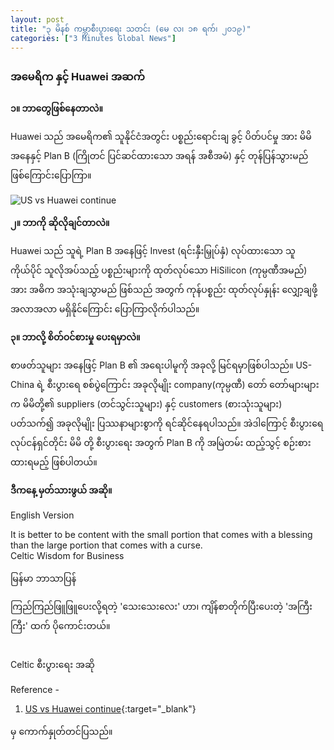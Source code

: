 ```yaml
---
layout: post
title: "၃ မိနစ် ကမ္ဘာစီးပွားရေး သတင်း (မေ လ၊ ၁၈ ရက်၊ ၂၀၁၉)"
categories: ["3 Minutes Global News"]
---
```


### အမေရိက နှင့် Huawei အဆက်

**၁။ ဘာတွေဖြစ်နေတာလဲ။**

Huawei သည် အမေရိက၏   သူနိုင်ငံအတွင်း ပစ္စည်းရောင်းချ ခွင့် ပိတ်ပင်မှု အား မိမိ အနေနှင့် Plan B (ကြိုတင် ပြင်ဆင်ထားသော အရန် အစီအမံ) နှင့် တုန်ပြန်သွားမည် ဖြစ်ကြောင်းပြောကြာ။
<!-- more -->

<img src="http://drive.google.com/uc?export=view&id=1VydtYIBiY4By0M_AcGFGLZ-BalB59GYF" alt="US vs Huawei continue">

**၂။ ဘာကို ဆိုလိုချင်တာလဲ။**

Huawei သည် သူရဲ့ Plan B အနေဖြင့် Invest (ရင်းနှီးမြှုပ်နှံ) လုပ်ထားသော သူကိုယ်ပိုင် သူလိုအပ်သည့် ပစ္စည်းများကို ထုတ်လုပ်သော HiSilicon (ကုမ္ပဏီအမည်) အား အဓိက အသုံးချသွာမည် ဖြစ်သည် အတွက် ကုန်ပစ္စည်း ထုတ်လုပ်နှုန်း လျှော့ချဖို့ အလာအလာ မရှိနိုင်ကြောင်း  ပြောကြာလိုက်ပါသည်။



**၃။ ဘာလို့ စိတ်ဝင်စားမှု ပေးရမှာလဲ။**

စာဖတ်သူများ အနေဖြင့် Plan B ၏ အရေးပါမူကို အခုလို့ မြင်ရမှာဖြစ်ပါသည်။ US-China ရဲ့ စီးပွားရေ စစ်ပွဲကြောင်း အခုလိုမျိုး company(ကုမ္ပဏီ) တော် တော်များများက မိမိတို့၏ suppliers (တင်သွင်းသူများ) နှင့် customers (စားသုံးသူများ) ပတ်သက်၍ အခုလိုမျိုး ပြဿနာများစွာကို ရင်ဆိုင်နေရပါသည်။ အဲဒါကြောင့် စီးပွားရေ လုပ်ငန်ရှင်တိုင်း မိမိ တို့ စီးပွားရေး အတွက်  Plan B ကို အမြဲတမ်း ထည့်သွင့် စဉ်းစားထားရမည့် ဖြစ်ပါတယ်။

**ဒီကနေ့ မှတ်သားဖွယ် အဆို။**

English Version

It is better to be content with the small portion that comes with a blessing than the large portion that comes with a curse.
<br />
Celtic Wisdom for Business

မြန်မာ ဘာသာပြန်

ကြည်ကြည်ဖြူဖြူပေးလို့ရတဲ့ 'သေးသေးလေး' ဟာ၊
ကျိန်စာတိုက်ပြီးပေးတဲ့ 'အကြီးကြီး' ထက် ပိုကောင်းတယ်။

<br />
Celtic စီးပွားရေး အဆို


Reference -
1. [US vs Huawei continue](https://www.ft.com/content/ade28ae8-784d-11e9-bbad-7c18c0ea0201){:target="_blank"}

 မှ ကောက်နှုတ်တင်ပြသည်။
